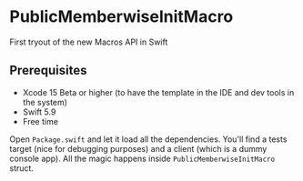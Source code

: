 # PublicMemberwiseInitMacro

First tryout of the new Macros API in Swift

## Prerequisites

* Xcode 15 Beta or higher (to have the template in the IDE and dev tools in the system)
* Swift 5.9
* Free time

Open `Package.swift` and let it load all the dependencies.
You'll find a tests target (nice for debugging purposes) and a client (which is a dummy console app).
All the magic happens inside `PublicMemberwiseInitMacro` struct.
